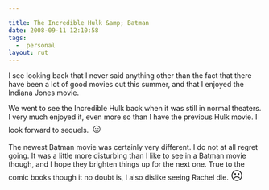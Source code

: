 ```yaml
---

title: The Incredible Hulk &amp; Batman
date: 2008-09-11 12:10:58
tags:
  -  personal
layout: rut
---
```


I see looking back that I never said anything other than the fact that there have been a lot of good movies out this summer, and that I enjoyed the Indiana Jones movie.  

We went to see the Incredible Hulk back when it was still in normal theaters.  I very much enjoyed it, even more so than I have the previous Hulk movie.  I look forward to sequels. <font size="+2">&#x263a;</font>

The newest Batman movie was certainly very different.  I do not at all regret going.  It was a little more disturbing than I like to see in a Batman movie though, and I hope they brighten things up for the next one.  True to the comic books though it no doubt is, I also dislike seeing Rachel die.  <font size="+2">&#x2639;</font>

